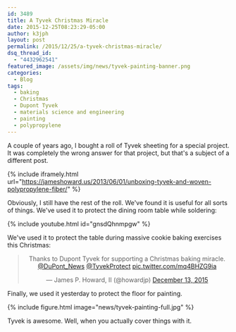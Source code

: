 ```yaml
---
id: 3489
title: A Tyvek Christmas Miracle
date: 2015-12-25T08:23:29-05:00
author: k3jph
layout: post
permalink: /2015/12/25/a-tyvek-christmas-miracle/
dsq_thread_id:
  - "4432962541"
featured_image: /assets/img/news/tyvek-painting-banner.png
categories:
  - Blog
tags:
  - baking
  - Christmas
  - Dupont Tyvek
  - materials science and engineering
  - painting
  - polypropylene
---
```

A couple of years ago, I bought a roll of Tyvek sheeting for a special project.  It was completely the wrong answer for that project, but that's a subject of a different post.  

{% include iframely.html url="https://jameshoward.us/2013/06/01/unboxing-tyvek-and-woven-polypropylene-fiber/" %}

Obviously, I still have the rest of the roll.  We've found it is useful for all sorts of things.  We've used it to protect the dining room table while soldering:

{% include youtube.html id="gnsdQhnmpgw" %}

We've used it to protect the table during massive cookie baking exercises this Christmas:

<center>
  <blockquote class="twitter-tweet" lang="en"><p lang="en" dir="ltr">Thanks to Dupont Tyvek for supporting a Christmas baking miracle. <a href="https://twitter.com/DuPont_News">@DuPont_News</a> <a href="https://twitter.com/TyvekProtect">@TyvekProtect</a> <a href="https://t.co/mq4BHZG9ia">pic.twitter.com/mq4BHZG9ia</a></p>&mdash; James P. Howard, II (@howardjp) <a href="https://twitter.com/howardjp/status/676101434409132033">December 13, 2015</a></blockquote>
<script async src="//platform.twitter.com/widgets.js" charset="utf-8"></script>
</center>

Finally, we used it yesterday to protect the floor for painting.  

{% include figure.html image="news/tyvek-painting-full.jpg" %}

Tyvek is awesome.  Well, when you actually cover things with it.
